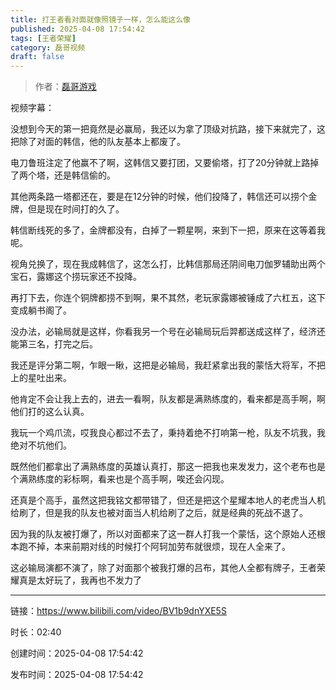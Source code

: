 ```yaml
---
title: 打王者看对面就像照镜子一样，怎么能这么像
published: 2025-04-08 17:54:42
tags: [王者荣耀]
category: 磊哥视频
draft: false
---
```



> 作者：[磊哥游戏](https://space.bilibili.com/268941858)

视频字幕：

没想到今天的第一把竟然是必赢局，我还以为拿了顶级对抗路，接下来就完了，这把除了对面的韩信，他的队友基本上都废了。

电刀鲁班注定了他赢不了啊，这韩信又要打团，又要偷塔，打了20分钟就上路掉了两个塔，还是韩信偷的。

其他两条路一塔都还在，要是在12分钟的时候，他们投降了，韩信还可以捞个金牌，但是现在时间打的久了。

韩信断线死的多了，金牌都没有，白掉了一颗星啊，来到下一把，原来在这等着我呢。

视角兑换了，现在我成韩信了，这怎么打，比韩信那局还阴间电刀伽罗辅助出两个宝石，露娜这个捞玩家还不投降。

再打下去，你连个铜牌都捞不到啊，果不其然，老玩家露娜被锤成了六杠五，这下变成躺书阁了。

没办法，必输局就是这样，你看我另一个号在必输局玩后羿都送成这样了，经济还能第三名，打完之后。

我还是评分第二啊，乍眼一瞅，这把是必输局，我赶紧拿出我的蒙恬大将军，不把上的星吐出来。

他肯定不会让我上去的，进去一看啊，队友都是满熟练度的，看来都是高手啊，啊他们打的这么认真。

我玩一个鸡爪流，哎我良心都过不去了，秉持着绝不打响第一枪，队友不坑我，我绝对不坑他们。

既然他们都拿出了满熟练度的英雄认真打，那这一把我也来发发力，这个老布也是个满熟练度的彩标啊，看来也是个高手啊，唉还会闪现。

还真是个高手，虽然这把我铭文都带错了，但还是把这个星耀本地人的老虎当人机给刷了，但是我的队友也被对面当人机给刷了之后，就是经典的死战不退了。

因为我的队友被打爆了，所以对面都来了这一群人打我一个蒙恬，这个原始人还根本跑不掉，本来前期对线的时候打个阿轲加劳布就很烦，现在人全来了。

这必输局演都不演了，除了对面那个被我打爆的吕布，其他人全都有牌子，王者荣耀真是太好玩了，我再也不发力了

---

链接：https://www.bilibili.com/video/BV1b9dnYXE5S

时长：02:40

创建时间：2025-04-08 17:54:42

发布时间：2025-04-08 17:54:42
